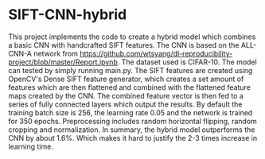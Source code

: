 # SIFT-CNN-hybrid
This project implements the code to create a hybrid model which combines a basic CNN with handcrafted SIFT features. The CNN is based on the ALL-CNN-A network from https://github.com/wtsyang/dl-reproducibility-project/blob/master/Report.ipynb. The dataset used is CIFAR-10. The model can tested by simply running main.py. 
The SIFT features are created using OpenCV's Dense SIFT feature generator, which creates a set amount of features which are then flattened and combined with the flattened feature maps created by the CNN. The combined feature vector is then fed to a series of fully connected layers which output the results. By default the training batch size is 256, the learning rate 0.05 and the network is trained for 350 epochs. Preprocessing includes random horizontal flipping, random cropping and normalization.
In summary, the hybrid model outperforms the CNN by about 1.6%. Which makes it hard to justify the 2-3 times increase in learning time.
